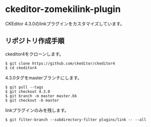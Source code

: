 # ckeditor-zomekilink-plugin

CKEditor 4.3.0のlinkプラグインをカスタマイズしています。

## リポジトリ作成手順

ckeditor4をクローンします。

    $ git clone https://github.com/ckeditor/ckeditor4
    $ cd ckeditor4

4.3.0タグをmasterブランチにします。

    $ git pull --tags
    $ git checkout 4.3.0
    $ git branch -m master master.bk
    $ git checkout -b master

linkプラグインのみを残します。

    $ git filter-branch --subdirectory-filter plugins/link -- --all
